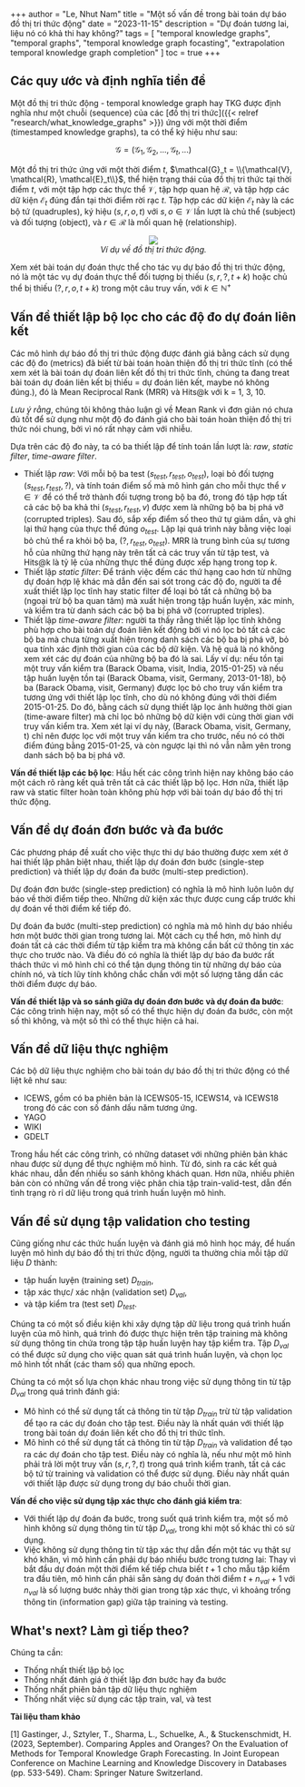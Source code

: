 +++
author = "Le, Nhut Nam"
title = "Một số vấn đề trong bài toán dự báo đồ thị tri thức động"
date = "2023-11-15"
description = "Dự đoán tương lai, liệu nó có khả thi hay không?"
tags = [
    "temporal knowledge graphs", "temporal graphs", "temporal knowledge graph focasting", "extrapolation temporal knowledge graph completion"
]
toc = true
+++

## Các quy ước và định nghĩa tiền đề

Một đồ thị tri thức động - temporal knowledge graph hay TKG được định nghĩa như một chuỗi (sequence) của các [đồ thị tri thức]({{< relref "research/what_knowledge_graphs" >}}) ứng với một thời điểm (timestamped knowledge graphs), ta có thể ký hiệu như sau:

$$
\mathcal{G} = (\mathcal{G}_1, \mathcal{G}_2, ..., \mathcal{G}_t, ...)
$$

Một đồ thị tri thức ứng với một thời điểm $t$, $\mathcal{G}_t = \\{\mathcal{V}, \mathcal{R}, \mathcal{E}_t\\}$, thể hiện trạng thái của đồ thị tri thức tại thời điểm $t$, với một tập hợp các thực thể $\mathcal{V}$, tập hợp quan hệ $\mathcal{R}$, và tập hợp các dữ kiện $\mathcal{E}_t$ đúng đắn tại thời điểm rời rạc $t$. Tập hợp các dữ kiện $\mathcal{E}_t$ này là các bộ tứ (quadruples), ký hiệu $(s, r, o, t)$ với $s, o \in \mathcal{V}$ lần lượt là chủ thể (subject) và đối tượng (object), và $r \in \mathcal{R}$ là mối quan hệ (relationship).

<p align="center">
  <img src="https://ars.els-cdn.com/content/image/1-s2.0-S1568494621000673-gr1.jpg" />
  <br>
    <em>Ví dụ về đồ thị tri thức động.</em>
</p>

Xem xét bài toán dự đoán thực thể cho tác vụ dự báo đồ thị tri thức động, nó là một tác vụ dự đoán thực thể đối tượng bị thiếu $(s, r, ?, t + k)$ hoặc chủ thể bị thiếu $(?, r, o, t + k)$ trong một câu truy vấn, với $k \in \mathbb{N}^{+}$

## Vấn đề thiết lập bộ lọc cho các độ đo dự đoán liên kết

Các mô hình dự báo đồ thị tri thức động được đánh giá bằng cách sử dụng các độ đo (metrics) đã biết từ bài toán hoàn thiện đồ thị tri thức tĩnh (có thể xem xét là bài toán dự đoán liên kết đồ thị tri thức tĩnh, chúng ta đang treat bài toán dự đoán liên kết bị thiếu = dự đoán liên kết, maybe nó không đúng.), đó là Mean Reciprocal Rank (MRR) và Hits@k với k = 1, 3, 10. 

*Lưu ý rằng*, chúng tôi không thảo luận gì về Mean Rank vì đơn giản nó chưa đủ tốt để sử dụng như một độ đo đánh giá cho bài toán hoàn thiện đồ thị tri thức nói chung, bởi vì nó rất nhạy cảm với nhiễu.

Dựa trên các độ đo này, ta có ba thiết lập để tính toán lần lượt là: *raw*, *static filter*, *time-aware filter*.
- Thiết lập *raw*: Với mỗi bộ ba test $(s_{test}, r_{test}, o_{test})$, loại bỏ đối tượng $(s_{test}, r_{test}, ?)$, và tính toán điểm số mà mô hình gán cho mỗi thực thể $v \in \mathcal{V}$ để có thể trở thành đối tượng trong bộ ba đó, trong đó tập hợp tất cả các bộ ba khả thi $(s_{test}, r_{test}, v)$ được xem là những bộ ba bị phá vỡ (corrupted triples). Sau đó, sắp xếp điểm số theo thứ tự giảm dần, và ghi lại thứ hạng của thực thể đúng $o_{test}$. Lặp lại quá trình này bằng việc loại bỏ chủ thể ra khỏi bộ ba, $(?, r_{test}, o_{test})$. MRR là trung bình của sự tương hỗ của những thứ hạng này trên tất cả các truy vấn từ tập test, và Hits@k là tỷ lệ của những thực thể đúng được xếp hạng trong top $k$.
- Thiết lập *static filter*: Để tránh việc đếm các thứ hạng cao hơn từ những dự đoán hợp lệ khác mà dẫn đến sai sót trong các độ đo, người ta đề xuất thiết lặp lọc tĩnh hay static filter để loại bỏ tất cả những bộ ba (ngoại trừ bộ ba quan tâm) mà xuất hiện trong tập huấn luyện, xác minh, và kiểm tra từ danh sách các bộ ba bị phá vỡ (corrupted triples).
- Thiết lập *time-aware filter*: người ta thấy rằng thiết lặp lọc tĩnh không phù hợp cho bài toán dự đoán liên kết động bởi vì nó lọc bỏ tất cả các bộ ba mà chưa từng xuất hiện trong danh sách các bộ ba bị phá vỡ, bỏ qua tính xác định thời gian của các bộ dữ kiện. Và hệ quả là nó không xem xét các dự đoán của những bộ ba đó là sai. Lấy ví dụ: nếu tồn tại một truy vấn kiểm tra (Barack Obama, visit, India, 2015-01-25) và nếu tập huấn luyện tồn tại (Barack Obama, visit, Germany, 2013-01-18), bộ ba (Barack Obama, visit, Germany) được lọc bỏ cho truy vấn kiểm tra tương ứng với thiết lập lọc tĩnh, cho dù nó không đúng với thời điểm 2015-01-25. Do đó, bằng cách sử dụng thiết lập lọc ảnh hưởng thời gian (time-aware filter) mà chỉ lọc bỏ những bộ dữ kiện với cùng thời gian với truy vấn kiểm tra. Xem xét lại ví dụ này, (Barack Obama, visit, Germany, t) chỉ nên được lọc với một truy vấn kiểm tra cho trước, nếu nó có thời điểm đúng bằng 2015-01-25, và còn ngược lại thì nó vẫn nằm yên trong danh sách bộ ba bị phá vỡ.

**Vấn đề thiết lập các bộ lọc**: Hầu hết các công trình hiện nay không báo cáo một cách rõ ràng kết quả trên tất cả các thiết lập bộ lọc. Hơn nữa, thiết lập raw và static filter hoàn toàn không phù hợp với bài toán dự báo đồ thị tri thức động.

## Vấn đề dự đoán đơn bước và đa bước

Các phương pháp đề xuất cho việc thực thi dự báo thường được xem xét ở hai thiết lập phân biệt nhau, thiết lập dự đoán đơn bước (single-step prediction) và thiết lập dự đoán đa bước (multi-step prediction).

Dự đoán đơn bước (single-step prediction) có nghĩa là mô hình luôn luôn dự báo về thời điểm tiếp theo. Những dữ kiện xác thực được cung cấp trước khi dự đoán về thời điểm kế tiếp đó.

Dự đoán đa bước (multi-step prediction) có nghĩa mà mô hình dự báo nhiều hơn một bước thời gian trong tương lai. Một cách cụ thể hơn, mô hình dự đoán tất cả các thời điểm từ tập kiểm tra mà không cần bất cứ thông tin xác thực cho trước nào. Và điều đó có nghĩa là thiết lập dự báo đa bước rất thách thức vì mô hình chỉ có thể tận dụng thông tin từ những dự báo của chính nó, và tích lũy tính không chắc chắn với một số lượng tăng dần các thời điểm được dự báo.

**Vấn đề thiết lập và so sánh giữa dự đoán đơn bước và dự đoán đa bước**: Các công trình hiện nay, một số có thể thực hiện dự đoán đa bước, còn một số thì không, và một số thì có thể thực hiện cả hai. 

## Vấn đề dữ liệu thực nghiệm

Các bộ dữ liệu thực nghiệm cho bài toán dự báo đồ thị tri thức động có thể liệt kê như sau:
- ICEWS, gồm có ba phiên bản là ICEWS05-15, ICEWS14, và ICEWS18 trong đó các con số đánh dấu năm tương ứng.
- YAGO
- WIKI
- GDELT

Trong hầu hết các công trình, có những dataset với những phiên bản khác nhau được sử dụng để thực nghiệm mô hình. Từ đó, sinh ra các kết quả khác nhau, dẫn đến nhiều so sánh không khách quan. Hơn nữa, nhiều phiên bản còn có những vấn đề trong việc phân chia tập train-valid-test, dẫn đến tình trạng rò rỉ dữ liệu trong quá trình huấn luyện mô hình.


## Vấn đề sử dụng tập validation cho testing

Cũng giống như các thức huấn luyện và đánh giá mô hình học máy, để huấn luyện mô hình dự báo đồ thị tri thức động, người ta thường chia mỗi tập dữ liệu ${D}$ thành:
- tập huấn luyện (training set) ${D}_{train}$, 
- tập xác thực/ xác nhận (validation set) ${D}_{val}$, 
- và tập kiểm tra (test set) ${D}_{test}$. 

Chúng ta có một số điều kiện khi xây dựng tập dữ liệu trong quá trình huấn luyện của mô hình, quá trình đó được thực hiện trên tập training mà không sử dụng thông tin chứa trong tập tập huấn luyện hay tập kiểm tra. Tập ${D}_{val}$ có thể được sử dụng cho việc quan sát quá trình huấn luyện, và chọn lọc mô hình tốt nhất (các tham số) qua những epoch. 

Chúng ta có một số lựa chọn khác nhau trong việc sử dụng thông tin từ tập ${D}_{val}$ trong quá trình đánh giá:
- Mô hình có thể sử dụng tất cả thông tin từ tập ${D}_{train}$ trừ từ tập validation để tạo ra các dự đoán cho tập test. Điều này là nhất quán với thiết lập trong bài toán dự đoán liên kết cho đồ thị tri thức tĩnh.
- Mô hình có thể sử dụng tất cả thông tin từ tập ${D}_{train}$ và validation để tạo ra các dự đoán cho tập test. Điều này có nghĩa là, nếu như một mô hình phải trả lời một truy vấn $(s, r, ?, t)$ trong quá trình kiểm tranh, tất cả các bộ tứ từ training và validation có thể được sử dụng. Điều này nhất quán với thiết lập được sử dụng trong dự báo chuỗi thời gian.


**Vấn đề cho việc sử dụng tập xác thực cho đánh giá kiểm tra**: 
- Với thiết lập dự đoán đa bước, trong suốt quá trình kiểm tra, một số mô hình không sử dụng thông tin từ tập ${D}_{val}$, trong khi một số khác thì có sử dụng. 
- Việc không sử dụng thông tin từ tập xác thự dẫn đến một tác vụ thật sự khó khăn, vì mô hình cần phải dự báo nhiều bước trong tương lai: Thay vì bắt đầu dự đoán một thời điểm kế tiếp chưa biết $t+1$ cho mẫu tập kiểm tra đầu tiên, mô hình cần phải sẵn sàng dự đoán thời điểm $t + n_{val} + 1$ với $n_{val}$ là số lượng bước nhảy thời gian trong tập xác thực, vì khoảng trống thông tin (information gap) giữa tập training và testing.


## What's next? Làm gì tiếp theo?

Chúng ta cần:
- Thống nhất thiết lập bộ lọc
- Thống nhất đánh giá ở thiết lập đơn bước hay đa bước
- Thống nhất phiên bản tập dữ liệu thực nghiệm
- Thống nhất việc sử dụng các tập train, val, và test


**Tài liệu tham khảo**

[1] Gastinger, J., Sztyler, T., Sharma, L., Schuelke, A., & Stuckenschmidt, H. (2023, September). Comparing Apples and Oranges? On the Evaluation of Methods for Temporal Knowledge Graph Forecasting. In Joint European Conference on Machine Learning and Knowledge Discovery in Databases (pp. 533-549). Cham: Springer Nature Switzerland.